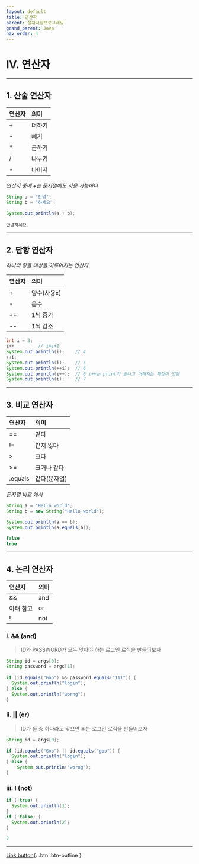 ```yaml
---
layout: default
title: 연산자
parent: 절차지향프로그래밍
grand_parent: Java
nav_order: 4
---
```


# IV. 연산자 

---

## 1. 산술 연산자

| 연산자   | 의미    |
|:-------|:-------|
| +      | 더하기   |
| -      | 빼기    |
| *      | 곱하기   |
| /      | 나누기   |
| -      | 나머지   |

_연산자 중에 +는 문자열에도 사용 가능하다_
```java
String a = "안녕";
String b = "하세요";

System.out.println(a + b);
```

```
안녕하세요
```

---

## 2. 단항 연산자
_하나의 항을 대상을 이루어지는 연산자_

| 연산자   | 의미       |
|:-------|:----------|
| +      | 양수(사용x) |
| -      | 음수       |
| ++     | 1씩 증가   |
| --     | 1씩 감소   |

```java
int i = 3;
i++			// i=i+1
System.out.println(i);    // 4
++i;
System.out.println(i);    // 5
System.out.println(++i);  // 6
System.out.println(i++);  // 6 i++는 print가 끝나고 더해지는 특징이 있음
System.out.println(i);    // 7
```

---

## 3. 비교 연산자

| 연산자    | 의미       |
|:--------|:----------|
| ==      | 같다       |
| !=      | 같지 않다   |
| >       | 크다       |
| >=      | 크거나 같다  |
| .equals | 같다(문자열) |

_문자열 비교 예시_
```java
String a = "Hello world";
String b = new String("Hello world");

System.out.println(a == b);
System.out.println(a.equals(b));
```

```java
false
true
```

---

## 4. 논리 연산자

| 연산자    | 의미       |
|:--------|:----------|
| &&      | and       |
| 아래 참고 | or        |
| !       | not       |

### i. && (and)

> ID와 PASSWORD가 모두 맞아야 하는 로그인 로직을 만들어보자

```java
String id = args[0];
String password = args[1];
		
if (id.equals("Goo") && password.equals("111")) {
  System.out.println("login");
} else {
  System.out.println("worng");
}
```

### ii. || (or)

> ID가 둘 중 하나라도 맞으면 되는 로그인 로직을 만들어보자

```java
String id = args[0];
		
if (id.equals("Goo") || id.equals("goo")) {
  System.out.println("login");
} else {
    System.out.println("worng");
}
```

### iii. ! (not)

```java
if (!true) {
  System.out.println(1);
}
if (!false) {
  System.out.println(2);
}
```

```java
2
```


---



[Link button](https://opentutorials.org/course/1223/5331){: .btn .btn-outline }